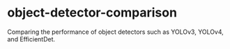 # object-detector-comparison
Comparing the performance of object detectors such as YOLOv3, YOLOv4, and EfficientDet.

